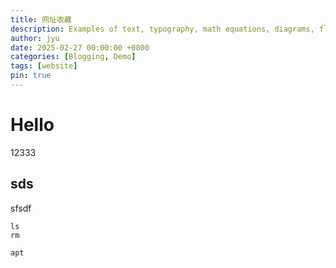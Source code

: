 ```yaml
---
title: 网址收藏
description: Examples of text, typography, math equations, diagrams, flowcharts, pictures, videos, and more.
author: jyu
date: 2025-02-27 00:00:00 +0800
categories: [Blogging, Demo]
tags: [website]
pin: true
---
```


# Hello

12333

## sds

sfsdf
```shell
ls
rm

apt
```